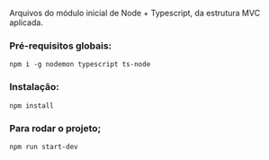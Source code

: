 Arquivos do módulo inicial de Node + Typescript, da estrutura MVC aplicada.

### Pré-requisitos globais:
`npm i -g nodemon typescript ts-node`

### Instalação:
`npm install`

### Para rodar o projeto;
`npm run start-dev`

